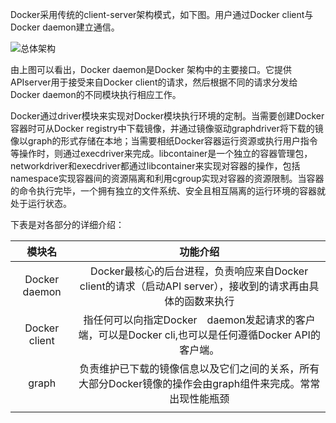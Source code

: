 Docker采用传统的client-server架构模式，如下图。用户通过Docker client与Docker daemon建立通信。

![总体架构](https://github.com/WhiteGoing/picture/blob/master/Screenshot%20from%202017-10-12%2010-18-28.png)

由上图可以看出，Docker daemon是Docker 架构中的主要接口。它提供APIserver用于接受来自Docker client的请求，然后根据不同的请求分发给Docker daemon的不同模块执行相应工作。

Docker通过driver模块来实现对Docker模块执行环境的定制。当需要创建Docker 容器时可从Docker registry中下载镜像，并通过镜像驱动graphdriver将下载的镜像以graph的形式存储在本地；当需要相纸Docker容器运行资源或执行用户指令等操作时，则通过execdriver来完成。libcontainer是一个独立的容器管理包，networkdriver和execdriver都通过libcontainer来实现对容器的操作，包括namespace实现容器间的资源隔离和利用cgroup实现对容器的资源限制。当容器的命令执行完毕，一个拥有独立的文件系统、安全且相互隔离的运行环境的容器就处于运行状态。

下表是对各部分的详细介绍：

|      模块名      |                   功能介绍                   |
| :-----------: | :--------------------------------------: |
| Docker daemon | Docker最核心的后台进程，负责响应来自Docker client的请求（启动API server），接收到的请求再由具体的函数来执行 |
| Docker client | 指任何可以向指定Docker　daemon发起请求的客户端，可以是Docker cli,也可以是任何遵循Docker API的客户端。 |
|     graph     | 负责维护已下载的镜像信息以及它们之间的关系，所有大部分Docker镜像的操作会由graph组件来完成。常常出现性能瓶颈 |
|               |                                          |


